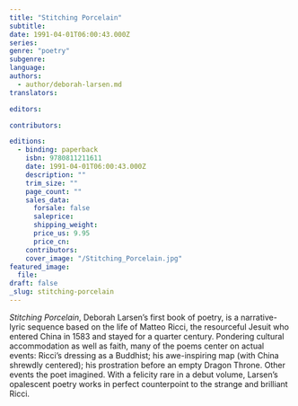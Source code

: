 ```yaml
---
title: "Stitching Porcelain"
subtitle:
date: 1991-04-01T06:00:43.000Z
series:
genre: "poetry"
subgenre:
language:
authors:
  - author/deborah-larsen.md
translators:

editors:

contributors:

editions:
  - binding: paperback
    isbn: 9780811211611
    date: 1991-04-01T06:00:43.000Z
    description: ""
    trim_size: ""
    page_count: ""
    sales_data:
      forsale: false
      saleprice:
      shipping_weight:
      price_us: 9.95
      price_cn:
    contributors:
    cover_image: "/Stitching_Porcelain.jpg"
featured_image:
  file:
draft: false
_slug: stitching-porcelain
---
```


_Stitching Porcelain_, Deborah Larsen’s first book of poetry, is a narrative-lyric sequence based on the life of Matteo Ricci, the resourceful Jesuit who entered China in 1583 and stayed for a quarter century. Pondering cultural accommodation as well as faith, many of the poems center on actual events: Ricci’s dressing as a Buddhist; his awe-inspiring map (with China shrewdly centered); his prostration before an empty Dragon Throne. Other events the poet imagined. With a felicity rare in a debut volume, Larsen’s opalescent poetry works in perfect counterpoint to the strange and brilliant Ricci.

